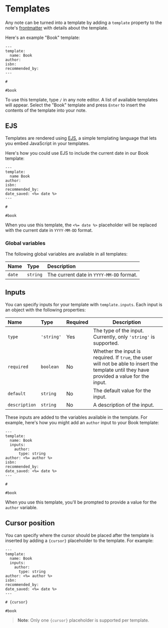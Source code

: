 # Templates

Any note can be turned into a template by adding a `template` property to the note's [frontmatter](/docs/metadata.md) with details about the template.

Here's an example "Book" template:

```
---
template:
  name: Book
author:
isbn:
recommended_by:
---

#

#book
```

To use this template, type `/` in any note editor. A list of available templates will appear. Select the "Book" template and press `Enter` to insert the contents of the template into your note.

## EJS

Templates are rendered using [EJS](https://ejs.co/), a simple templating language that lets you embed JavaScript in your templates.

Here's how you could use EJS to include the current date in our Book template:

```
---
template:
  name Book
author:
isbn:
recommended_by:
date_saved: <%= date %>
---

#

#book
```

When you use this template, the `<%= date %>` placeholder will be replaced with the current date in `YYYY-MM-DD` format.

### Global variables

The following global variables are available in all templates:

| Name   | Type     | Description                              |
| :----- | :------- | :--------------------------------------- |
| `date` | `string` | The current date in `YYYY-MM-DD` format. |

## Inputs

You can specify inputs for your template with `template.inputs`. Each input is an object with the following properties:

| Name          | Type       | Required | Description                                                                                                                                |
| :------------ | :--------- | :------- | ------------------------------------------------------------------------------------------------------------------------------------------ |
| `type`        | `'string'` | Yes      | The type of the input. Currently, only `'string'` is supported.                                                                            |
| `required`    | `boolean`  | No       | Whether the input is required. If `true`, the user will not be able to insert the template until they have provided a value for the input. |
| `default`     | `string`   | No       | The default value for the input.                                                                                                           |
| `description` | `string`   | No       | A description of the input.                                                                                                                |

These inputs are added to the variables available in the template. For example, here's how you might add an `author` input to your Book template:

```
---
template:
  name: Book
  inputs:
    author:
      type: string
author: <%= author %>
isbn:
recommended_by:
date_saved: <%= date %>
---

#

#book
```

When you use this template, you'll be prompted to provide a value for the `author` variable.

## Cursor position

You can specify where the cursor should be placed after the template is inserted by adding a `{cursor}` placeholder to the template. For example:

```
---
template:
  name: Book
  inputs:
    author:
      type: string
author: <%= author %>
isbn:
recommended_by:
date_saved: <%= date %>
---

# {cursor}

#book
```

> **Note**: Only one `{cursor}` placeholder is supported per template.
